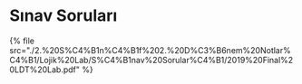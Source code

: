 # Sınav Soruları

<!--Index-->

{% file src="./2.%20S%C4%B1n%C4%B1f%202.%20D%C3%B6nem%20Notlar%C4%B1/Lojik%20Lab/S%C4%B1nav%20Sorular%C4%B1/2019%20Final%20LDT%20Lab.pdf" %}

<!--Index-->
